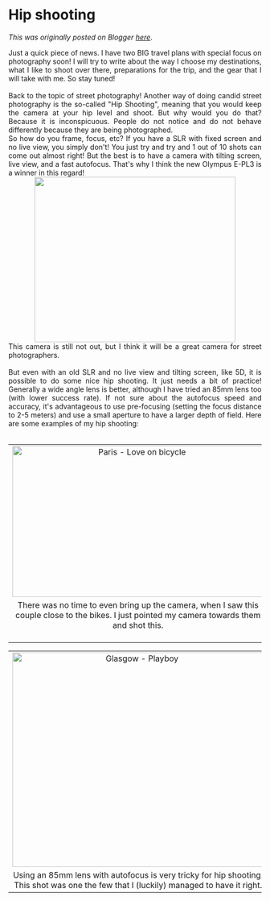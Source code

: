 # Hip shooting

*This was originally posted on Blogger [here](https://photopensieve.blogspot.com/2011/08/hip-shooting.html)*.

<div style="text-align: justify;">Just a quick piece of news. I have two BIG travel plans with special focus on photography soon! I will try to write about the way I choose my destinations, what I like to shoot over there, preparations for the trip, and the gear that I will take with me. So stay tuned!<br />
<br />
Back to the topic of street photography! Another way of doing candid street photography is the so-called "Hip Shooting", meaning that you would keep the camera at your hip level and shoot. But why would you do that? Because it is inconspicuous. People do not notice and do not behave differently because they are being photographed.</div><div style="text-align: justify;">So how do you frame, focus, etc? If you have a SLR with fixed screen and no live view, you simply don't! You just try and try and 1 out of 10 shots can come out almost right! But the best is to have a camera with tilting screen, live view, and a fast autofocus. That's why I think the new Olympus E-PL3 is a winner in this regard!</div><div class="separator" style="clear: both; text-align: center;"><a href="https://blogger.googleusercontent.com/img/b/R29vZ2xl/AVvXsEjkpeYenbRsNrbk9EUpVTWsFHoATS86dl9X6ia1bnbAbjqOFiOQkLFzJe3Jiw9qibA96bu8yJaA8X7GOhyphenhyphenPwNFPpw207fG6TBo8ca_IBVxxlWOyMN2OXiYmgbVFwRlfhsUWDFr64H_hjm6m/s1600/Olympus-E-PL3-3q-rear.jpg" style="margin-left: 1em; margin-right: 1em;"><img border="0" height="328" src="https://blogger.googleusercontent.com/img/b/R29vZ2xl/AVvXsEjkpeYenbRsNrbk9EUpVTWsFHoATS86dl9X6ia1bnbAbjqOFiOQkLFzJe3Jiw9qibA96bu8yJaA8X7GOhyphenhyphenPwNFPpw207fG6TBo8ca_IBVxxlWOyMN2OXiYmgbVFwRlfhsUWDFr64H_hjm6m/s400/Olympus-E-PL3-3q-rear.jpg" width="400" /></a></div><div style="text-align: justify;">This camera is still not out, but I think it will be a great camera for street photographers.<br />
<br />
</div><div style="text-align: justify;">But even with an old SLR and no live view and tilting screen, like 5D, it is possible to do some nice hip shooting. It just needs a bit of practice! Generally a wide angle lens is better, although I have tried an 85mm lens too (with lower success rate). If not sure about the autofocus speed and accuracy, it's advantageous to use pre-focusing (setting the focus distance to 2-5 meters) and use a small aperture to have a larger depth of field. Here are some examples of my hip shooting:</div><div style="text-align: justify;"><br />
</div><table align="center" cellpadding="0" cellspacing="0" class="tr-caption-container" style="margin-left: auto; margin-right: auto; text-align: center;"><tbody>
<tr><td style="text-align: center;"><a href="http://www.flickr.com/photos/8413680@N08/5572095415/" style="margin-left: auto; margin-right: auto;" title="Paris - Love on bicycle by Alireza202, on Flickr"><img alt="Paris - Love on bicycle" height="300" src="http://farm6.static.flickr.com/5102/5572095415_e0069f7661.jpg" width="500" /></a></td></tr>
<tr><td class="tr-caption" style="text-align: center;">There was no time to even bring up the camera, when I saw this couple close to the bikes. I just pointed my camera towards them and shot this.<br />
<div style="text-align: justify;"><br />
</div></td></tr>
</tbody></table><table align="center" cellpadding="0" cellspacing="0" class="tr-caption-container" style="margin-left: auto; margin-right: auto; text-align: center;"><tbody>
<tr><td style="text-align: center;"><a href="http://www.flickr.com/photos/8413680@N08/4783737986/" style="margin-left: auto; margin-right: auto;" title="Glasgow - Playboy by Alireza202, on Flickr"><img alt="Glasgow - Playboy" height="426" src="http://farm5.static.flickr.com/4093/4783737986_37f1472b74.jpg" width="500" /></a></td></tr>
<tr><td class="tr-caption" style="text-align: center;">Using an 85mm lens with autofocus is very tricky for hip shooting. This shot was one the few that I (luckily) managed to have it right.</td></tr>
</tbody></table>